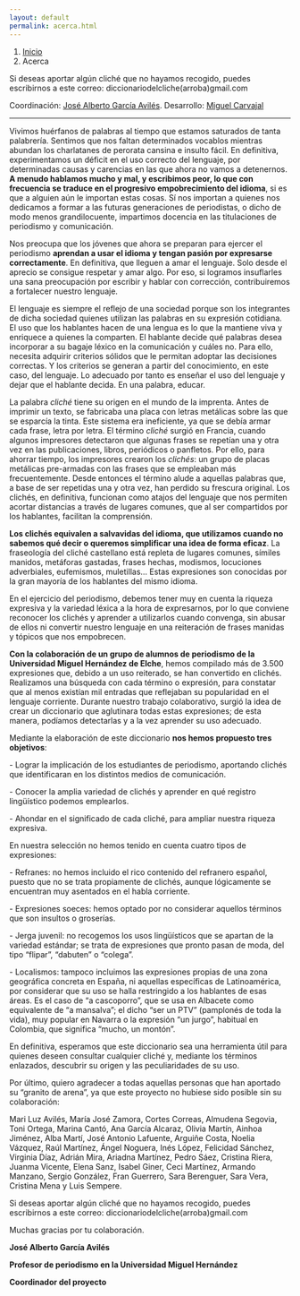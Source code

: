 ```yaml
---
layout: default
permalink: acerca.html
---
```


<div class="posts" id="results-container"></div> 

<nav aria-label="breadcrumb" role="navigation">
  <ol class="breadcrumb">
    <li class="breadcrumb-item"><a href="http://diccionariodelcliche.umh.es/">Inicio</a></li>
    <li class="breadcrumb-item active" aria-current="page">Acerca</li>
  </ol>
</nav>

<p class="text-muted">
Si deseas aportar algún cliché que no hayamos recogido, puedes escribirnos a este correo: diccionariodelcliche(arroba)gmail.com
</p>
<p class="small text-muted">Coordinación: <a href="https://twitter.com/jagaraviles?lang=es" target="_blank">José Alberto García Avilés</a>. Desarrollo: <a href="https://twitter.com/mcarvajal_?lang=es" target="_blank">Miguel Carvajal</a></p>

<hr>

<div class="posts">
<p class="lead">
	Vivimos huérfanos de palabras al tiempo que estamos saturados de tanta
	palabrería. Sentimos que nos faltan determinados vocablos mientras abundan
	los charlatanes de perorata cansina e insulto fácil. En definitiva,
	experimentamos un déficit en el uso correcto del lenguaje, por determinadas
	causas y carencias en las que ahora no vamos a detenernos.
	<strong>A menudo hablamos mucho y mal, y escribimos peor, lo que con frecuencia se traduce en el progresivo empobrecimiento del idioma</strong>, si es que a alguien aún le importan estas cosas. Sí nos importan a
	quienes nos dedicamos a formar a las futuras generaciones de periodistas, o
	dicho de modo menos grandilocuente, impartimos docencia en las titulaciones
	de periodismo y comunicación.
</p>
<p>
	Nos preocupa que los jóvenes que ahora se preparan para ejercer el
	periodismo <strong>aprendan a usar el idioma y tengan pasión por expresarse correctamente</strong>. En definitiva, que lleguen a amar el lenguaje. Solo desde el aprecio se
	consigue respetar y amar algo. Por eso, si logramos insuflarles una sana
	preocupación por escribir y hablar con corrección, contribuiremos a
	fortalecer nuestro lenguaje.
</p>
<p>
	El lenguaje es siempre el reflejo de una sociedad porque son los
	integrantes de dicha sociedad quienes utilizan las palabras en su expresión
	cotidiana. El uso que los hablantes hacen de una lengua es lo que la
	mantiene viva y enriquece a quienes la comparten. El hablante decide qué
	palabras desea incorporar a su bagaje léxico en la comunicación y cuáles
	no. Para ello, necesita adquirir criterios sólidos que le permitan adoptar
	las decisiones correctas. Y los criterios se generan a partir del
	conocimiento, en este caso, del lenguaje. Lo adecuado por tanto es enseñar
	el uso del lenguaje y dejar que el hablante decida. En una palabra, educar.
</p>
<p>
	La palabra <em>cliché</em> tiene su origen en el mundo de la imprenta.
	Antes de imprimir un texto, se fabricaba una placa con letras metálicas
	sobre las que se esparcía la tinta. Este sistema era ineficiente, ya que se
	debía armar cada frase, letra por letra. El término <em>cliché</em> surgió
	en Francia, cuando algunos impresores detectaron que algunas frases se
	repetían una y otra vez en las publicaciones, libros, periódicos o
panfletos. Por ello, para ahorrar tiempo, los impresores crearon los	<em>clichés</em>: un grupo de placas metálicas pre-armadas con las frases
	que se empleaban más frecuentemente. Desde entonces el término alude a
	aquellas palabras que, a base de ser repetidas una y otra vez, han perdido
	su frescura original. Los clichés, en definitiva, funcionan como atajos del
	lenguaje que nos permiten acortar distancias a través de lugares comunes,
	que al ser compartidos por los hablantes, facilitan la comprensión.
</p>
<p>
	<strong>
		Los clichés equivalen a salvavidas del idioma, que utilizamos cuando no
		sabemos qué decir o queremos simplificar una idea de forma eficaz</strong>. La fraseología del cliché castellano está repleta de lugares comunes,
	símiles manidos, metáforas gastadas, frases hechas, modismos, locuciones
	adverbiales, eufemismos, muletillas… Estas expresiones son conocidas por la
	gran mayoría de los hablantes del mismo idioma.
</p>
<p>
	En el ejercicio del periodismo, debemos tener muy en cuenta la riqueza
	expresiva y la variedad léxica a la hora de expresarnos, por lo que
	conviene reconocer los clichés y aprender a utilizarlos cuando convenga,
	sin abusar de ellos ni convertir nuestro lenguaje en una reiteración de
	frases manidas y tópicos que nos empobrecen.
</p>
<p>
	<strong>
		Con la colaboración de un grupo de alumnos de periodismo de la
		Universidad Miguel Hernández de Elche</strong>, hemos compilado más de 3.500 expresiones que, debido a un uso reiterado,
	se han convertido en clichés. Realizamos una búsqueda con cada término o
	expresión, para constatar que al menos existían mil entradas que reflejaban
	su popularidad en el lenguaje corriente. Durante nuestro trabajo
	colaborativo, surgió la idea de crear un diccionario que aglutinara todas
	estas expresiones; de esta manera, podíamos detectarlas y a la vez aprender
	su uso adecuado.
</p>
<p>
Mediante la elaboración de este diccionario	<strong>nos hemos propuesto tres objetivos</strong>:
</p>
<p>
	- Lograr la implicación de los estudiantes de periodismo, aportando clichés
	que identificaran en los distintos medios de comunicación.
</p>
<p>
	- Conocer la amplia variedad de clichés y aprender en qué registro
	lingüístico podemos emplearlos.
</p>
<p>
	- Ahondar en el significado de cada cliché, para ampliar nuestra riqueza
	expresiva.
</p>
<p>
	En nuestra selección no hemos tenido en cuenta cuatro tipos de expresiones:
</p>
<p>
	- Refranes: no hemos incluido el rico contenido del refranero español,
	puesto que no se trata propiamente de clichés, aunque lógicamente se
	encuentran muy asentados en el habla corriente.
</p>
<p>
	- Expresiones soeces: hemos optado por no considerar aquellos términos que
	son insultos o groserías.
</p>
<p>
	- Jerga juvenil: no recogemos los usos lingüísticos que se apartan de la
	variedad estándar; se trata de expresiones que pronto pasan de moda, del
	tipo “flipar”, “dabuten” o “colega”.
</p>
<p>
	- Localismos: tampoco incluimos las expresiones propias de una zona
	geográfica concreta en España, ni aquellas específicas de Latinoamérica,
	por considerar que su uso se halla restringido a los hablantes de esas
	áreas. Es el caso de “a cascoporro”, que se usa en Albacete como
	equivalente de “a mansalva”; el dicho “ser un PTV” (pamplonés de toda la
	vida), muy popular en Navarra o la expresión “un jurgo”, habitual en
	Colombia, que significa “mucho, un montón”.
</p>
<p>
	En definitiva, esperamos que este diccionario sea una herramienta útil para
	quienes deseen consultar cualquier cliché y, mediante los términos
	enlazados, descubrir su origen y las peculiaridades de su uso.
</p>
<p>
	Por último, quiero agradecer a todas aquellas personas que han aportado su
	“granito de arena”, ya que este proyecto no hubiese sido posible sin su
	colaboración:
</p>
<p>
	Mari Luz Avilés, María José Zamora, Cortes Correas, Almudena Segovia, Toni
	Ortega, Marina Cantó, Ana García Alcaraz, Olivia Martín, Ainhoa Jiménez,
	Alba Martí, José Antonio Lafuente, Arguiñe Costa, Noelia Vázquez, Raúl
	Martínez, Ángel Noguera, Inés López, Felicidad Sánchez, Virginia Díaz,
	Adrián Mira, Ariadna Martínez, Pedro Sáez, Cristina Riera, Juanma Vicente,
	Elena Sanz, Isabel Giner, Ceci Martínez, Armando Manzano, Sergio González,
	Fran Guerrero, Sara Berenguer, Sara Vera, Cristina Mena y Luis Sempere.
</p>
<p>
	Si deseas aportar algún cliché que no hayamos recogido, puedes escribirnos
	a este correo: diccionariodelcliche(arroba)gmail.com
</p>
<p>
	Muchas gracias por tu colaboración.
</p>
<p>
	<strong>José Alberto García Avilés</strong>
</p>
<p>
	<strong>Profesor de periodismo en la Universidad Miguel Hernández</strong>
</p>
<p>
	<strong>Coordinador del proyecto</strong>
</p>
</div>
